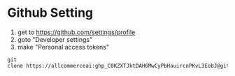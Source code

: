 # Github Setting


1. get to https://github.com/settings/profile 
2. goto "Developer settings"
3. make "Personal access tokens"

```
git clone https://allcommerceai:ghp_C0KZXTJktDAH6MwCyPbHauircnPKvL3EobJ@github.com/allcommerceai/pccwdemo

```

